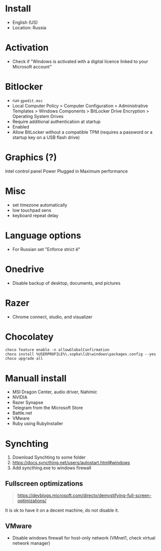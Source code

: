 # Install

* English (US)
* Location: Russia

# Activation

* Check if "Windows is activated with a digital licence linked to your Microsoft account"

# Bitlocker

* run ``gpedit.msc``
* Local Computer Policy > Computer Configuration > Administrative Templates > Windows Components > BitLocker Drive Encryption > Operating System Drives
* Require additional authentication at startup
* Enabled
* Allow BitLocker without a compatible TPM (requires a password or a startup key on a USB flash drive)

# Graphics (?)

Intel control panel
Power
Plugged in
Maximum performance

# Misc

* set timezone automatically
* low touchpad sens
* keyboard repeat delay

# Language options

* For Russian set "Enforce strict ё"

# Onedrive

* Disable backup of desktop, documents, and pictures

# Razer

* Chrome connect, studio, and visualizer
  
# Chocolatey

```
choco feature enable -n allowGlobalConfirmation
choco install %USERPROFILE%\.sopka\lib\windows\packages.config --yes
choco upgrade all
```

# Manuall install

* MSI Dragon Center, audio driver, Nahimic
* NVIDIA
* Razer Synapse
* Telegram from the Microsoft Store
* Battle.net
* VMware
* Ruby using RubyInstaller

# Synchting

1. Download Synchting to some folder
2. https://docs.syncthing.net/users/autostart.html#windows
3. Add syncthing.exe to windows firewall

## Fullscreen optimizations

> https://devblogs.microsoft.com/directx/demystifying-full-screen-optimizations/

It is ok to have it on a decent machine, do not disable it.

## VMware

* Disable windows firewall for host-only network (VMnet1, check virtual network manager)
